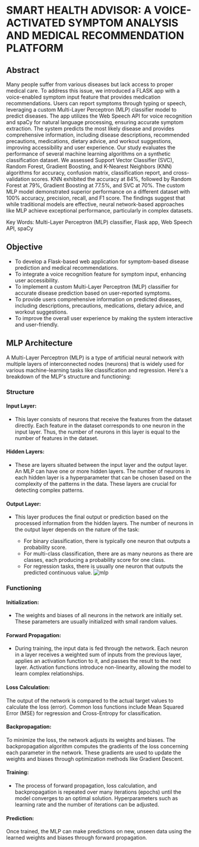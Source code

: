 # SMART HEALTH ADVISOR: A VOICE-ACTIVATED SYMPTOM ANALYSIS AND MEDICAL RECOMMENDATION PLATFORM

## Abstract

Many people suffer from various diseases but lack access to proper medical care. To address  this issue, we introduced a FLASK app with a voice-enabled symptom input feature that provides medication recommendations. Users can report symptoms through typing or speech, leveraging a custom Multi-Layer Perceptron (MLP) classifier model to predict diseases. The app utilizes the Web Speech API for voice recognition and spaCy for natural language processing, ensuring accurate symptom extraction. The system predicts the most likely disease and provides comprehensive information, including disease descriptions, recommended precautions, medications, dietary advice, and workout suggestions, improving accessibility and user experience. Our study evaluates the performance of several machine learning algorithms on a synthetic classification dataset. We assessed Support Vector Classifier (SVC), Random Forest, Gradient Boosting, and K-Nearest Neighbors (KNN) algorithms for accuracy, confusion matrix, classification report, and cross-validation scores. KNN exhibited the accuracy at 84%, followed by Random Forest at 79%, Gradient Boosting at 77.5%, and SVC at 70%. The custom MLP model demonstrated superior performance on a different dataset with 100% accuracy, precision, recall, and F1 score. The findings suggest that while traditional models are effective, neural network-based approaches like MLP achieve exceptional performance, particularly in complex datasets.

Key Words: Multi-Layer Perceptron (MLP) classifier, Flask app, Web Speech API, spaCy


## Objective

- To develop a Flask-based web application for symptom-based disease prediction and medical recommendations.
- To integrate a voice recognition feature for symptom input, enhancing user accessibility.
- To implement a custom Multi-Layer Perceptron (MLP) classifier for accurate disease prediction based on user-reported symptoms.
- To provide users comprehensive information on predicted diseases, including descriptions, precautions, medications, dietary advice, and workout suggestions.
- To improve the overall user experience by making the system interactive and user-friendly.


## MLP Architecture

A Multi-Layer Perceptron (MLP) is a type of artificial neural network with multiple layers of interconnected nodes (neurons) that is widely used for various machine-learning tasks like classification and regression. Here's a breakdown of the MLP's structure and functioning:

### Structure
#### Input Layer:
- This layer consists of neurons that receive the features from the dataset directly. Each feature in the dataset corresponds to one neuron in the input layer. Thus, the number of neurons in this layer is equal to the number of features in the dataset.

#### Hidden Layers:
- These are layers situated between the input layer and the output layer. An MLP can have one or more hidden layers. The number of neurons in each hidden layer is a hyperparameter that can be chosen based on the complexity of the patterns in the data. These layers are crucial for detecting complex patterns.

#### Output Layer:
- This layer produces the final output or prediction based on the processed information from the hidden layers. The number of neurons in the output layer depends on the nature of the task:

  + For binary classification, there is typically one neuron that outputs a probability score.
  + For multi-class classification, there are as many neurons as there are classes, each producing a probability score for one class.
  + For regression tasks, there is usually one neuron that outputs the predicted continuous value.
![mlp](https://github.com/user-attachments/assets/1450d581-0e69-472c-aa07-cbae01be048f)

### Functioning
#### Initialization:
- The weights and biases of all neurons in the network are initially set. These parameters are usually initialized with small random values.

#### Forward Propagation:
- During training, the input data is fed through the network. Each neuron in a layer receives a weighted sum of inputs from the previous layer, applies an activation 
function to it, and passes the result to the next layer. Activation functions introduce non-linearity, allowing the model to learn complex relationships.

#### Loss Calculation:
The output of the network is compared to the actual target values to calculate the loss (error). Common loss functions include Mean Squared Error (MSE) for regression and 
Cross-Entropy for classification.

#### Backpropagation:
To minimize the loss, the network adjusts its weights and biases. The backpropagation algorithm computes the gradients of the loss concerning each parameter in the network. 
These gradients are used to update the weights and biases through optimization methods like Gradient Descent.

#### Training:
- The process of forward propagation, loss calculation, and backpropagation is repeated over many iterations (epochs) until the model converges to an optimal solution. 
Hyperparameters such as learning rate and the number of iterations can be adjusted.

#### Prediction:
Once trained, the MLP can make predictions on new, unseen data using the learned weights and biases through forward propagation.
